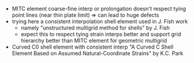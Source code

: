 * MITC element coarse-fine interp or prolongation doesn't respect tying point lines (near thin plate limit) => can lead to huge defects
* trying here a consistent interpolation shell element used in J. Fish work 
    * namely "unstructured multigrid method for shells" by J. Fish
    * expect this to respect tying strain interps better and support grid hierarchy better than MITC element for geometric multigrid
* Curved C0 shell element with consistent interp "A Curved C Shell Element Based on Assumed Natural-Coordinate Strains" by K.C. Park
